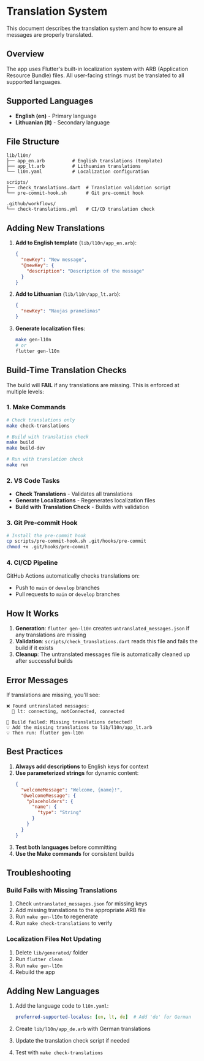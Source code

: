 # Translation System

This document describes the translation system and how to ensure all messages are properly translated.

## Overview

The app uses Flutter's built-in localization system with ARB (Application Resource Bundle) files. All user-facing strings must be translated to all supported languages.

## Supported Languages

- **English (en)** - Primary language
- **Lithuanian (lt)** - Secondary language

## File Structure

```
lib/l10n/
├── app_en.arb          # English translations (template)
├── app_lt.arb          # Lithuanian translations
└── l10n.yaml           # Localization configuration

scripts/
├── check_translations.dart  # Translation validation script
└── pre-commit-hook.sh       # Git pre-commit hook

.github/workflows/
└── check-translations.yml   # CI/CD translation check
```

## Adding New Translations

1. **Add to English template** (`lib/l10n/app_en.arb`):
   ```json
   {
     "newKey": "New message",
     "@newKey": {
       "description": "Description of the message"
     }
   }
   ```

2. **Add to Lithuanian** (`lib/l10n/app_lt.arb`):
   ```json
   {
     "newKey": "Naujas pranešimas"
   }
   ```

3. **Generate localization files**:
   ```bash
   make gen-l10n
   # or
   flutter gen-l10n
   ```

## Build-Time Translation Checks

The build will **FAIL** if any translations are missing. This is enforced at multiple levels:

### 1. Make Commands
```bash
# Check translations only
make check-translations

# Build with translation check
make build
make build-dev

# Run with translation check
make run
```

### 2. VS Code Tasks
- **Check Translations** - Validates all translations
- **Generate Localizations** - Regenerates localization files
- **Build with Translation Check** - Builds with validation

### 3. Git Pre-commit Hook
```bash
# Install the pre-commit hook
cp scripts/pre-commit-hook.sh .git/hooks/pre-commit
chmod +x .git/hooks/pre-commit
```

### 4. CI/CD Pipeline
GitHub Actions automatically checks translations on:
- Push to `main` or `develop` branches
- Pull requests to `main` or `develop` branches

## How It Works

1. **Generation**: `flutter gen-l10n` creates `untranslated_messages.json` if any translations are missing
2. **Validation**: `scripts/check_translations.dart` reads this file and fails the build if it exists
3. **Cleanup**: The untranslated messages file is automatically cleaned up after successful builds

## Error Messages

If translations are missing, you'll see:
```
❌ Found untranslated messages:
  📍 lt: connecting, notConnected, connected

🚨 Build failed: Missing translations detected!
💡 Add the missing translations to lib/l10n/app_lt.arb
💡 Then run: flutter gen-l10n
```

## Best Practices

1. **Always add descriptions** to English keys for context
2. **Use parameterized strings** for dynamic content:
   ```json
   {
     "welcomeMessage": "Welcome, {name}!",
     "@welcomeMessage": {
       "placeholders": {
         "name": {
           "type": "String"
         }
       }
     }
   }
   ```
3. **Test both languages** before committing
4. **Use the Make commands** for consistent builds

## Troubleshooting

### Build Fails with Missing Translations
1. Check `untranslated_messages.json` for missing keys
2. Add missing translations to the appropriate ARB file
3. Run `make gen-l10n` to regenerate
4. Run `make check-translations` to verify

### Localization Files Not Updating
1. Delete `lib/generated/` folder
2. Run `flutter clean`
3. Run `make gen-l10n`
4. Rebuild the app

## Adding New Languages

1. Add the language code to `l10n.yaml`:
   ```yaml
   preferred-supported-locales: [en, lt, de]  # Add 'de' for German
   ```

2. Create `lib/l10n/app_de.arb` with German translations

3. Update the translation check script if needed

4. Test with `make check-translations`
